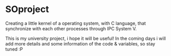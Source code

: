 # SOproject
Creating a little kernel of a operating system, with C language, that synchronize with each other processes through IPC System V.

This is my university project, i hope it will be useful!
In the coming days i will add more details and some information of the code & variables, so stay tuned :P
